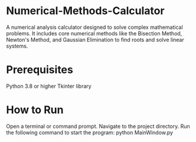 # Numerical-Methods-Calculator
A numerical analysis calculator designed to solve complex mathematical problems. It includes core numerical methods like the Bisection Method, Newton's Method, and Gaussian Elimination to find roots and solve linear systems.



# Prerequisites
Python 3.8 or higher
Tkinter library


# How to Run
Open a terminal or command prompt.
Navigate to the project directory.
Run the following command to start the program:
python MainWindow.py
